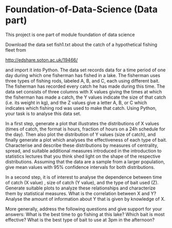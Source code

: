 # Foundation-of-Data-Science (Data part)
This project is one part of module foundation of data science 

Download the data set fish1.txt about the catch of a hypothetical fishing fleet from

http://edshare.soton.ac.uk/19466/

and import it into Python. The data set records data for a time period of one day during which one fisherman has fished in a lake. The fisherman uses three types of fishing rods, labeled A, B, and C, each using different bait. The fisherman has recorded every catch he has made during this time. The data set consists of three columns with X values giving the times at which the fisherman has made a catch, the Y values indicate the size of that catch (i.e. its weight in kg), and the Z values give a letter A, B, or C which indicates which fishing rod was used to make that catch. Using Python, your task is to analyse this data set.

In a first step, generate a plot that illustrates the distributions of X values (times of catch, the format is hours, fraction of hours on a 24h schedule for the day). Then also plot the distribution of Y values (size of catch), and finally generate a plot which analyses the effectiveness of each type of bait. Characterise and describe these distributions by measures of centrality, spread, and suitable additional measures introduced in the introduction to statistics lectures that you think shed light on the shape of the respective distributions. Assuming that the data are a sample from a larger population, give mean values with 95% confidence intervals for both distributions.

In a second step, it is of interest to analyse the dependence between time of catch (X value) , size of catch (Y value), and the type of bait used (Z). Generate suitable plots to analyze these relationships and characterize them by statistical measures. What is the correlation between X and Y? Analyse the amount of information about Y that is given by knowledge of X.

More generally, address the following questions and give support for your answers:
What is the best time to go fishing at this lake?
Which bait is most effective?
What is the best type of bait to use at 3pm in the afternoon?
